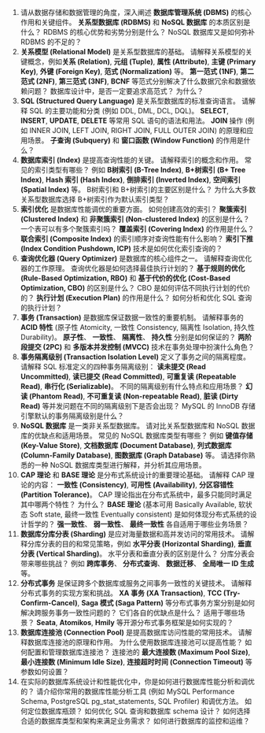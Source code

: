 1. 请从数据存储和数据管理的角度，深入阐述 **数据库管理系统 (DBMS)** 的核心作用和关键组件。 **关系型数据库 (RDBMS)** 和 **NoSQL 数据库** 的本质区别是什么？ RDBMS 的核心优势和劣势分别是什么？ NoSQL 数据库又是如何弥补 RDBMS 的不足的？
2. **关系模型 (Relational Model)** 是关系型数据库的基础。 请解释关系模型的关键概念，例如**关系 (Relation)**, **元组 (Tuple)**, **属性 (Attribute)**, **主键 (Primary Key)**, **外键 (Foreign Key)**, **范式 (Normalization)** 等。 **第一范式 (1NF)**, **第二范式 (2NF)**, **第三范式 (3NF)**, **BCNF** 等范式分别解决了什么数据冗余和数据依赖问题？ 数据库设计中，是否一定要追求高范式？ 为什么？
3. **SQL (Structured Query Language)** 是关系型数据库的标准查询语言。 请解释 SQL 的主要功能和分类 (例如 DDL, DML, DCL, DQL)。 **SELECT**, **INSERT**, **UPDATE**, **DELETE** 等常用 SQL 语句的语法和用法。 **JOIN** 操作 (例如 INNER JOIN, LEFT JOIN, RIGHT JOIN, FULL OUTER JOIN) 的原理和应用场景。 **子查询 (Subquery)** 和 **窗口函数 (Window Function)** 的作用是什么？
4. **数据库索引 (Index)** 是提高查询性能的关键。 请解释索引的概念和作用。 常见的索引类型有哪些？ 例如 **B树索引 (B-Tree Index)**, **B+树索引 (B+ Tree Index)**, **Hash 索引 (Hash Index)**, **倒排索引 (Inverted Index)**, **空间索引 (Spatial Index)** 等。 B树索引和 B+树索引的主要区别是什么？ 为什么大多数关系型数据库选择 B+树索引作为默认索引类型？
5. **索引优化** 是数据库性能调优的重要方面。 如何创建高效的索引？ **聚簇索引 (Clustered Index)** 和 **非聚簇索引 (Non-clustered Index)** 的区别是什么？ 一个表可以有多个聚簇索引吗？ **覆盖索引 (Covering Index)** 的作用是什么？ **联合索引 (Composite Index)** 的索引顺序对查询性能有什么影响？ **索引下推 (Index Condition Pushdown, ICP)** 技术是如何优化索引查询的？
6. **查询优化器 (Query Optimizer)** 是数据库的核心组件之一。 请解释查询优化器的工作原理。 查询优化器是如何选择最佳执行计划的？ **基于规则的优化 (Rule-Based Optimization, RBO)** 和 **基于代价的优化 (Cost-Based Optimization, CBO)** 的区别是什么？ CBO 是如何评估不同执行计划的代价的？ **执行计划 (Execution Plan)** 的作用是什么？ 如何分析和优化 SQL 查询的执行计划？
7. **事务 (Transaction)** 是数据库保证数据一致性的重要机制。 请解释事务的 **ACID 特性** (原子性 Atomicity, 一致性 Consistency, 隔离性 Isolation, 持久性 Durability)。 **原子性**、 **一致性**、 **隔离性**、 **持久性** 分别是如何保证的？ **两阶段提交 (2PC)** 和 **多版本并发控制 (MVCC)** 技术在事务处理中扮演什么角色？
8. **事务隔离级别 (Transaction Isolation Level)** 定义了事务之间的隔离程度。 请解释 SQL 标准定义的四种事务隔离级别： **读未提交 (Read Uncommitted)**, **读已提交 (Read Committed)**, **可重复读 (Repeatable Read)**, **串行化 (Serializable)**。 不同的隔离级别有什么特点和应用场景？ **幻读 (Phantom Read)**, **不可重复读 (Non-repeatable Read)**, **脏读 (Dirty Read)** 等并发问题在不同的隔离级别下是否会出现？ MySQL 的 InnoDB 存储引擎默认的事务隔离级别是什么？
9. **NoSQL 数据库** 是一类非关系型数据库。 请对比关系型数据库和 NoSQL 数据库的优缺点和适用场景。 常见的 NoSQL 数据库类型有哪些？ 例如 **键值存储 (Key-Value Store)**, **文档数据库 (Document Database)**, **列式数据库 (Column-Family Database)**, **图数据库 (Graph Database)** 等。 请选择你熟悉的一种 NoSQL 数据库类型进行解释，并分析其应用场景。
10. **CAP 理论** 和 **BASE 理论** 是分布式系统设计的重要理论基础。 请解释 CAP 理论的内容： **一致性 (Consistency)**, **可用性 (Availability)**, **分区容错性 (Partition Tolerance)**。 CAP 理论指出在分布式系统中，最多只能同时满足其中哪两个特性？ 为什么？ **BASE 理论** (基本可用 Basically Available, 软状态 Soft state, 最终一致性 Eventually consistent) 是如何体现分布式系统的设计哲学的？ **强一致性**、 **弱一致性**、 **最终一致性** 各自适用于哪些业务场景？
11. **数据库分库分表 (Sharding)** 是应对海量数据和高并发访问的常用技术。 请解释分库分表的目的和常见策略，例如 **水平分表 (Horizontal Sharding)**, **垂直分表 (Vertical Sharding)**。 水平分表和垂直分表的区别是什么？ 分库分表会带来哪些挑战？ 例如 **跨库事务**、 **分布式查询**、 **数据迁移**、 **全局唯一 ID 生成** 等。
12. **分布式事务** 是保证跨多个数据库或服务之间事务一致性的关键技术。 请解释分布式事务的实现方案和挑战。 **XA 事务 (XA Transaction)**, **TCC (Try-Confirm-Cancel)**, **Saga 模式 (Saga Pattern)** 等分布式事务方案分别是如何解决跨服务事务一致性问题的？ 它们各自的优缺点是什么？ 适用于哪些场景？ **Seata**, **Atomikos**, **Hmily** 等开源分布式事务框架是如何实现的？
13. **数据库连接池 (Connection Pool)** 是提高数据库访问性能的常用技术。 请解释数据库连接池的原理和作用。 为什么使用数据库连接池可以提高性能？ 如何配置和管理数据库连接池？ 连接池的 **最大连接数 (Maximum Pool Size)**, **最小连接数 (Minimum Idle Size)**, **连接超时时间 (Connection Timeout)** 等参数如何设置？
14. 在实际的数据库系统设计和性能优化中，你是如何进行数据库性能分析和调优的？ 请介绍你常用的数据库性能分析工具 (例如 MySQL Performance Schema, PostgreSQL pg_stat_statements, SQL Profiler) 和调优方法。 如何定位数据库瓶颈？ 如何优化 SQL 查询和数据库 schema 设计？ 如何选择合适的数据库类型和架构来满足业务需求？ 如何进行数据库的监控和运维？